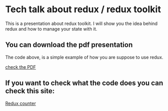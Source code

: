 # Tech talk about redux / redux toolkit

This is a presentation about redux toolkit. I will show you the idea behind redux and how to manage your state with it.

## You can download the pdf presentation

The code above, is a simple example of how you are suppose to use redux.

[check the PDF](/Redux%20_%20Redux%20Toolkit.pdf)

## If you want to check what the code does you can check this site:

[Redux counter](https://redux-counter-tech-talk.netlify.app/)